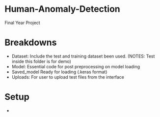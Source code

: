 # Human-Anomaly-Detection
Final Year Project 

# Breakdowns
- Dataset: Include the test and training dataset been used. (NOTES: Test inside this folder is for demo)
- Model: Essential code for post preprocessing on model loading
- Saved_model Ready for loading (.keras format)
- Uploads: For user to upload test files from the interface

# Setup
-